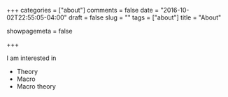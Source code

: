 +++
categories = ["about"]
comments = false
date = "2016-10-02T22:55:05-04:00"
draft = false
slug = ""
tags = ["about"]
title = "About"

showpagemeta = false


+++


I am interested in <br /> 
- Theory <br /> 
- Macro <br /> 
- Macro theory <br /> 

